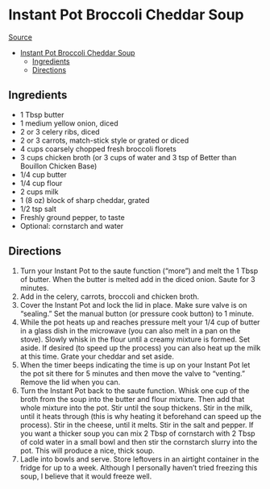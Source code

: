 # Instant Pot Broccoli Cheddar Soup

[Source](https://www.365daysofcrockpot.com/instant-pot-broccoli-cheddar-soup/)

- [Instant Pot Broccoli Cheddar Soup](#instant-pot-broccoli-cheddar-soup)
  - [Ingredients](#ingredients)
  - [Directions](#directions)

## Ingredients

- 1 Tbsp butter
- 1 medium yellow onion, diced
- 2 or 3 celery ribs, diced
- 2 or 3 carrots, match-stick style or grated or diced
- 4 cups coarsely chopped fresh broccoli florets
- 3 cups chicken broth (or 3 cups of water and 3 tsp of Better than Bouillon Chicken Base)
- 1/4 cup butter
- 1/4 cup flour
- 2 cups milk
- 1 (8 oz) block of sharp cheddar, grated
- 1/2 tsp salt
- Freshly ground pepper, to taste
- Optional: cornstarch and water

## Directions

1. Turn your Instant Pot to the saute function (“more”) and melt the 1 Tbsp of butter. When the butter is melted add in the diced onion. Saute for 3 minutes.
1. Add in the celery, carrots, broccoli and chicken broth.
1. Cover the Instant Pot and lock the lid in place. Make sure valve is on “sealing.” Set the manual button (or pressure cook button) to 1 minute.
1. While the pot heats up and reaches pressure melt your 1/4 cup of butter in a glass dish in the microwave (you can also melt in a pan on the stove). Slowly whisk in the flour until a creamy mixture is formed. Set aside. If desired (to speed up the process) you can also heat up the milk at this time. Grate your cheddar and set aside.
1. When the timer beeps indicating the time is up on your Instant Pot let the pot sit there for 5 minutes and then move the valve to “venting.” Remove the lid when you can.
1. Turn the Instant Pot back to the saute function. Whisk one cup of the broth from the soup into the butter and flour mixture. Then add that whole mixture into the pot. Stir until the soup thickens. Stir in the milk, until it heats through (this is why heating it beforehand can speed up the process). Stir in the cheese, until it melts. Stir in the salt and pepper. If you want a thicker soup you can mix 2 Tbsp of cornstarch with 2 Tbsp of cold water in a small bowl and then stir the cornstarch slurry into the pot. This will produce a nice, thick soup.
1. Ladle into bowls and serve. Store leftovers in an airtight container in the fridge for up to a week. Although I personally haven’t tried freezing this soup, I believe that it would freeze well.

